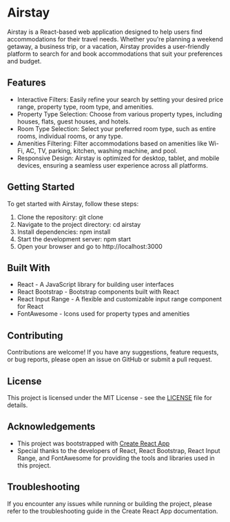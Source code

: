 
# Airstay

Airstay is a React-based web application designed to help users find accommodations for their travel needs. Whether you're planning a weekend getaway, a business trip, or a vacation, Airstay provides a user-friendly platform to search for and book accommodations that suit your preferences and budget.


## Features

- Interactive Filters: Easily refine your search by setting your desired price range, property type, room type, and amenities.
- Property Type Selection: Choose from various property types, including houses, flats, guest houses, and hotels.
- Room Type Selection: Select your preferred room type, such as entire rooms, individual rooms, or any type.
- Amenities Filtering: Filter accommodations based on amenities like Wi-Fi, AC, TV, parking, kitchen, washing machine, and pool.
- Responsive Design: Airstay is optimized for desktop, tablet, and mobile devices, ensuring a seamless user experience across all platforms.



## Getting Started
To get started with Airstay, follow these steps:

1. Clone the repository: git clone <repository-url>
2. Navigate to the project directory: cd airstay
3. Install dependencies: npm install
4. Start the development server: npm start
5. Open your browser and go to http://localhost:3000
## Built With
- React - A JavaScript library for building user interfaces
- React Bootstrap - Bootstrap components built with React
- React Input Range - A flexible and customizable input range component for React
- FontAwesome - Icons used for property types and amenities
## Contributing

Contributions are welcome! If you have any suggestions, feature requests, or bug reports, please open an issue on GitHub or submit a pull request.


## License

This project is licensed under the MIT License - see the [ LICENSE](https://choosealicense.com/licenses/mit/) file for details. 

## Acknowledgements

 - This project was bootstrapped with [Create React App](https://github.com/facebook/create-react-app)
- Special thanks to the developers of React, React Bootstrap, React Input Range, and FontAwesome for providing the tools and libraries used in this project.

## Troubleshooting 
If you encounter any issues while running or building the project, please refer to the troubleshooting guide in the Create React App documentation.







